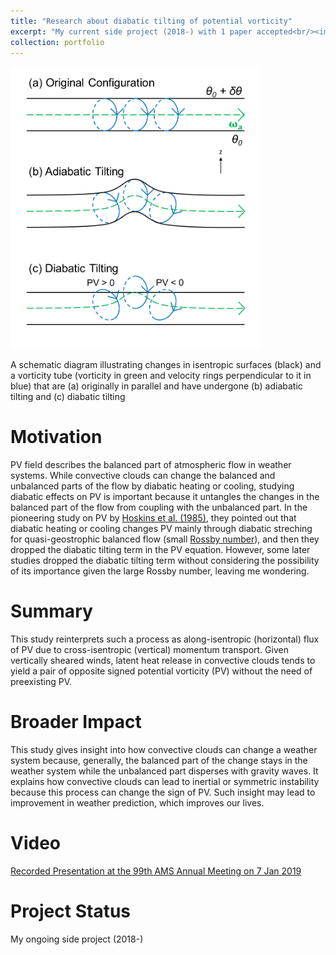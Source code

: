 ```yaml
---
title: "Research about diabatic tilting of potential vorticity"
excerpt: "My current side project (2018-) with 1 paper accepted<br/><img src='/images/Research3.png' width='400'>"
collection: portfolio
---
```


<img src='/images/Research3.png' width='400'>

A schematic diagram illustrating changes in isentropic surfaces (black) and a vorticity tube (vorticity in green and velocity rings perpendicular to it in blue) that are (a) originally in parallel and have undergone (b) adiabatic tilting and (c) diabatic tilting

Motivation
====

PV field describes the balanced part of atmospheric flow in weather systems. While convective clouds can change the balanced and unbalanced parts of the flow by diabatic heating or cooling, studying diabatic effects on PV is important because it untangles the changes in the balanced part of the flow from coupling with the unbalanced part. In the pioneering study on PV by [Hoskins et al. (1985)](https://doi.org/10.1002/qj.49711147002), they pointed out that diabatic heating or cooling changes PV mainly through diabatic streching for quasi-geostrophic balanced flow (small [Rossby number](https://en.wikipedia.org/wiki/Rossby_number)), and then they dropped the diabatic tilting term in the PV equation. However, some later studies dropped the diabatic tilting term without considering the possibility of its importance given the large Rossby number, leaving me wondering.

Summary
====

This study reinterprets such a process as along-isentropic (horizontal) flux of PV due to cross-isentropic (vertical) momentum transport. Given vertically sheared winds, latent heat release in convective clouds tends to yield a pair of opposite signed potential vorticity (PV) without the need of preexisting PV.

Broader Impact
====

This study gives insight into how convective clouds can change a weather system because, generally, the balanced part of the change stays in the weather system while the unbalanced part disperses with gravity waves. It explains how convective clouds can lead to inertial or symmetric instability because this process can change the sign of PV. Such insight may lead to improvement in weather prediction, which improves our lives.

Video
====

[Recorded Presentation at the 99th AMS Annual Meeting on 7 Jan 2019](https://ams.confex.com/ams/2019Annual/videogateway.cgi/id/50816?recordingid=50816)

Project Status
====

My ongoing side project (2018-)
